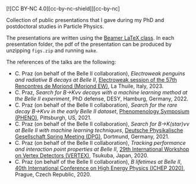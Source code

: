 [![CC BY-NC 4.0][cc-by-nc-shield]][cc-by-nc]

Collection of public presentations that I gave during my PhD and postdoctoral studies in Particle Physics.

The presentations are written using the [Beamer LaTeX class](https://en.wikipedia.org/wiki/Beamer_(LaTeX)). In each presentation folder, the pdf of the presentation can be produced by unzipping `figs.zip` and running `make`.

The references of the talks are the following:
* C. Praz (on behalf of the Belle II collaboration), *Electroweak penguins and radiative B decays at Belle II*, [Electroweak session of the 57th Rencontres de Moriond (Moriond EW)](https://indico.in2p3.fr/event/29681/contributions/122493/), La Thuile, Italy, 2023.
* C. Praz, *Search for B→Kνν decays with a machine learning method at the Belle II experiment*, PhD defense, DESY, Hamburg, Germany, 2022.
* C. Praz (on behalf of the Belle II collaboration), *Search for the rare decay B→Kνν in the early Belle II dataset*, [Phenomenology Symposium (PHENO)](https://indico.cern.ch/event/982783/contributions/4365605/), Pittsburgh, US, 2021.
* C. Praz (on behalf of the Belle II collaboration), *Search for B→K(star)νν at Belle II with machine learning techniques*, [Deutsche Physikalische Gesellschaft Spring Meeting (DPG)](https://www.dpg-verhandlungen.de/year/2021/conference/dortmund/part/t/session/78/contribution/6), Dortmund, Germany, 2021.
* C. Praz (on behalf of the Belle II collaboration), *Tracking performance and interaction point properties at Belle II*, [29th International Workshop on Vertex Detectors (VERTEX)](https://indico.cern.ch/event/895924/contributions/4018211/), Tsukuba, Japan, 2020.
* C. Praz (on behalf of the Belle II collaboration), *B lifetimes at Belle II*, [40th International Conference on High Energy Physics (ICHEP 2020)](https://indico.cern.ch/event/868940/contributions/3813757/), Prague, Czech Republic, 2020.
